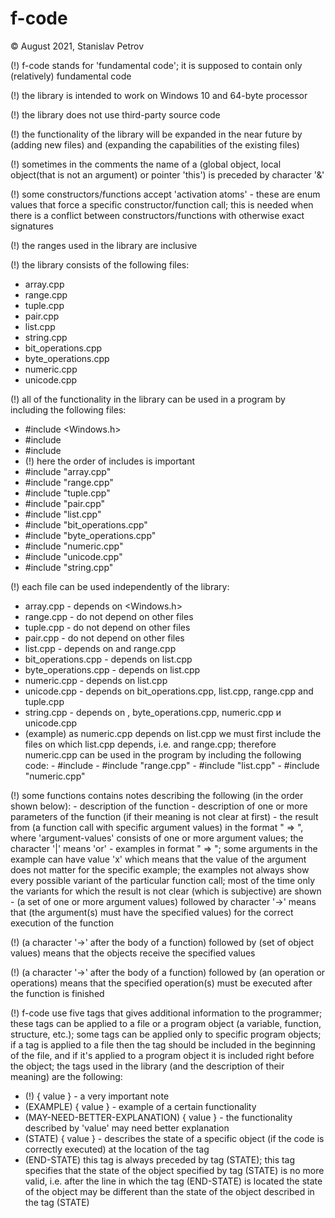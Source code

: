 # f-code

© August 2021, Stanislav Petrov

(!) f-code stands for 'fundamental code'; it is supposed to contain only (relatively) fundamental code 

(!) the library is intended to work on Windows 10 and 64-byte processor 

(!) the library does not use third-party source code

(!) the functionality of the library will be expanded in the near future by (adding new files) and (expanding the capabilities of the existing files)

(!) sometimes in the comments the name of a (global object, local object(that is not an argument) or pointer 'this') is preceded by character '&'

(!) some constructors/functions accept 'activation atoms' - these are enum values that force a specific constructor/function call; this is needed when there is a 
    conflict between constructors/functions with otherwise exact signatures

(!) the ranges used in the library are inclusive 

(!) the library consists of the following files:
-   array.cpp
-   range.cpp
-   tuple.cpp
-   pair.cpp
-   list.cpp
-   string.cpp
-   bit_operations.cpp
-   byte_operations.cpp
-   numeric.cpp
-   unicode.cpp

(!) all of the functionality in the library can be used in a program by including the following files:
-   #include <Windows.h>
-   #include <iostream>
-   #include <functional>
-   (!) here the order of includes is important 
-   #include "array.cpp"
-   #include "range.cpp"
-   #include "tuple.cpp"
-   #include "pair.cpp"
-   #include "list.cpp"
-   #include "bit_operations.cpp"
-   #include "byte_operations.cpp"
-   #include "numeric.cpp"
-   #include "unicode.cpp"
-   #include "string.cpp"

(!) each file can be used independently of the library:
-   array.cpp - depends on <Windows.h>
-   range.cpp - do not depend on other files
-   tuple.cpp - do not depend on other files
-   pair.cpp - do not depend on other files
-   list.cpp - depends on <functional> and range.cpp
-   bit_operations.cpp - depends on list.cpp
-   byte_operations.cpp - depends on list.cpp
-   numeric.cpp - depends on list.cpp
-   unicode.cpp - depends on bit_operations.cpp, list.cpp, range.cpp and tuple.cpp
-   string.cpp - depends on <iostream>, byte_operations.cpp, numeric.cpp и unicode.cpp
-   (example) as numeric.cpp depends on list.cpp we must first include the files on which list.cpp depends, i.e. <functional> and range.cpp; 
	      therefore numeric.cpp can be used in the program by including the following code:
           -  #include <functional>
           -  #include "range.cpp"
           -  #include "list.cpp"
           -  #include "numeric.cpp"

(!) some functions contains notes describing the following (in the order shown below):
    - description of the function
    - description of one or more parameters of the function (if their meaning is not clear at first)
    - the result from (a function call with specific argument values) in the format "<argument-values> => <result>", 
      where 'argument-values' consists of one or more argument values; the character '|' means 'or'
    - examples in format "<function-call> => <result>"; some arguments in the example can have value 'x' which means that the value of the argument 
      does not matter for the specific example; the examples not always show every possible variant of the particular function call; most of the time
      only the variants for which the result is not clear (which is subjective) are shown
    - (a set of one or more argument values) followed by character '->' means that (the argument(s) must have the specified values) for the 
      correct execution of the function

(!) (a character '->' after the body of a function) followed by (set of object values) means that the objects receive the specified values

(!) (a character '->' after the body of a function) followed by (an operation or operations) means that the specified operation(s) must be executed after
    the function is finished

(!) f-code use five tags that gives additional information to the programmer; these tags can be applied to a file or
    a program object (a variable, function, structure, etc.); some tags can be applied only to specific program objects;
    if a tag is applied to a file then the tag should be included in the beginning of the file, and if it's applied to a program object it is
	included right before the object; the tags used in the library (and the description of their meaning) are the following:
   -   (!) { value } - a very important note
   -   (EXAMPLE) { value }  - example of a certain functionality 
   -   (MAY-NEED-BETTER-EXPLANATION) { value } - the functionality described by 'value' may need better explanation
   -   (STATE) { value } - describes the state of a specific object  (if the code is correctly executed) at the location of the tag
   -   (END-STATE) this tag is always preceded by tag (STATE); this tag specifies that the state of the object specified by tag (STATE) is no more valid, i.e. after the line in  which the tag (END-STATE) is located the state of the object may be different than the state of the object described in the tag (STATE)
  








